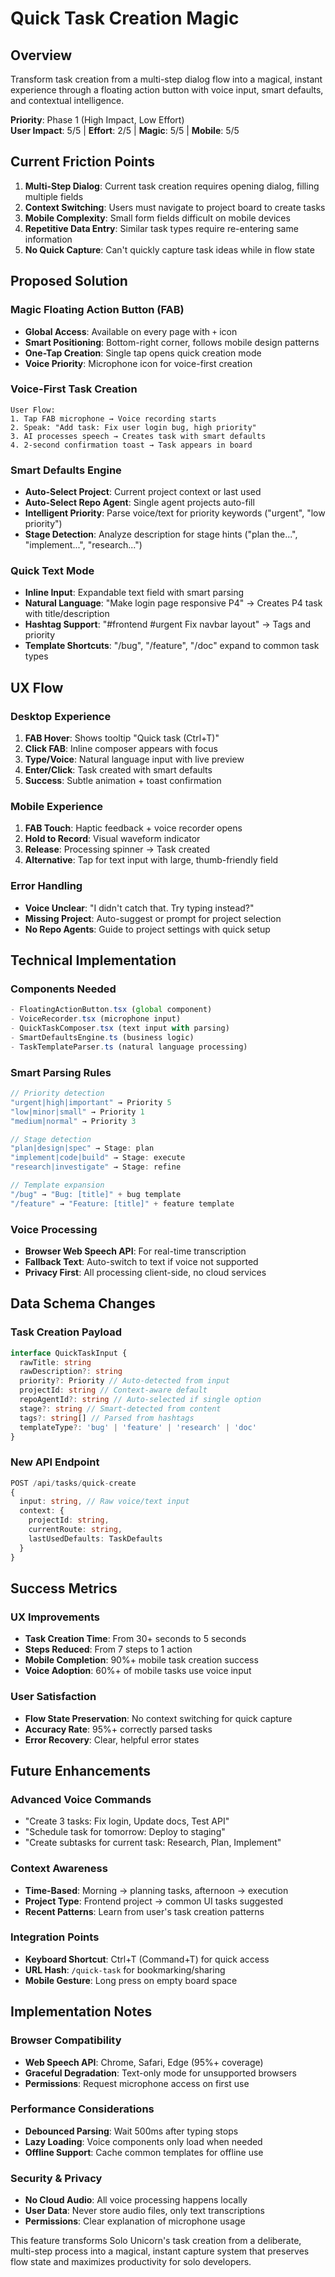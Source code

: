 # Quick Task Creation Magic

## Overview

Transform task creation from a multi-step dialog flow into a magical, instant experience through a floating action button with voice input, smart defaults, and contextual intelligence.

**Priority**: Phase 1 (High Impact, Low Effort)  
**User Impact**: 5/5 | **Effort**: 2/5 | **Magic**: 5/5 | **Mobile**: 5/5

## Current Friction Points

1. **Multi-Step Dialog**: Current task creation requires opening dialog, filling multiple fields
2. **Context Switching**: Users must navigate to project board to create tasks
3. **Mobile Complexity**: Small form fields difficult on mobile devices
4. **Repetitive Data Entry**: Similar task types require re-entering same information
5. **No Quick Capture**: Can't quickly capture task ideas while in flow state

## Proposed Solution

### Magic Floating Action Button (FAB)
- **Global Access**: Available on every page with `+` icon
- **Smart Positioning**: Bottom-right corner, follows mobile design patterns
- **One-Tap Creation**: Single tap opens quick creation mode
- **Voice Priority**: Microphone icon for voice-first creation

### Voice-First Task Creation
```
User Flow:
1. Tap FAB microphone → Voice recording starts
2. Speak: "Add task: Fix user login bug, high priority"
3. AI processes speech → Creates task with smart defaults
4. 2-second confirmation toast → Task appears in board
```

### Smart Defaults Engine
- **Auto-Select Project**: Current project context or last used
- **Auto-Select Repo Agent**: Single agent projects auto-fill
- **Intelligent Priority**: Parse voice/text for priority keywords ("urgent", "low priority")
- **Stage Detection**: Analyze description for stage hints ("plan the...", "implement...", "research...")

### Quick Text Mode
- **Inline Input**: Expandable text field with smart parsing
- **Natural Language**: "Make login page responsive P4" → Creates P4 task with title/description
- **Hashtag Support**: "#frontend #urgent Fix navbar layout" → Tags and priority
- **Template Shortcuts**: "/bug", "/feature", "/doc" expand to common task types

## UX Flow

### Desktop Experience
1. **FAB Hover**: Shows tooltip "Quick task (Ctrl+T)"
2. **Click FAB**: Inline composer appears with focus
3. **Type/Voice**: Natural language input with live preview
4. **Enter/Click**: Task created with smart defaults
5. **Success**: Subtle animation + toast confirmation

### Mobile Experience  
1. **FAB Touch**: Haptic feedback + voice recorder opens
2. **Hold to Record**: Visual waveform indicator
3. **Release**: Processing spinner → Task created
4. **Alternative**: Tap for text input with large, thumb-friendly field

### Error Handling
- **Voice Unclear**: "I didn't catch that. Try typing instead?"
- **Missing Project**: Auto-suggest or prompt for project selection
- **No Repo Agents**: Guide to project settings with quick setup

## Technical Implementation

### Components Needed
```typescript
- FloatingActionButton.tsx (global component)
- VoiceRecorder.tsx (microphone input)
- QuickTaskComposer.tsx (text input with parsing)
- SmartDefaultsEngine.ts (business logic)
- TaskTemplateParser.ts (natural language processing)
```

### Smart Parsing Rules
```typescript
// Priority detection
"urgent|high|important" → Priority 5
"low|minor|small" → Priority 1
"medium|normal" → Priority 3

// Stage detection  
"plan|design|spec" → Stage: plan
"implement|code|build" → Stage: execute
"research|investigate" → Stage: refine

// Template expansion
"/bug" → "Bug: [title]" + bug template
"/feature" → "Feature: [title]" + feature template
```

### Voice Processing
- **Browser Web Speech API**: For real-time transcription
- **Fallback Text**: Auto-switch to text if voice not supported
- **Privacy First**: All processing client-side, no cloud services

## Data Schema Changes

### Task Creation Payload
```typescript
interface QuickTaskInput {
  rawTitle: string
  rawDescription?: string
  priority?: Priority // Auto-detected from input
  projectId: string // Context-aware default
  repoAgentId?: string // Auto-selected if single option
  stage?: string // Smart-detected from content
  tags?: string[] // Parsed from hashtags
  templateType?: 'bug' | 'feature' | 'research' | 'doc'
}
```

### New API Endpoint
```typescript
POST /api/tasks/quick-create
{
  input: string, // Raw voice/text input
  context: {
    projectId: string,
    currentRoute: string,
    lastUsedDefaults: TaskDefaults
  }
}
```

## Success Metrics

### UX Improvements
- **Task Creation Time**: From 30+ seconds to 5 seconds
- **Steps Reduced**: From 7 steps to 1 action
- **Mobile Completion**: 90%+ mobile task creation success
- **Voice Adoption**: 60%+ of mobile tasks use voice input

### User Satisfaction
- **Flow State Preservation**: No context switching for quick capture
- **Accuracy Rate**: 95%+ correctly parsed tasks
- **Error Recovery**: Clear, helpful error states

## Future Enhancements

### Advanced Voice Commands
- "Create 3 tasks: Fix login, Update docs, Test API"
- "Schedule task for tomorrow: Deploy to staging"
- "Create subtasks for current task: Research, Plan, Implement"

### Context Awareness
- **Time-Based**: Morning → planning tasks, afternoon → execution
- **Project Type**: Frontend project → common UI tasks suggested
- **Recent Patterns**: Learn from user's task creation patterns

### Integration Points
- **Keyboard Shortcut**: Ctrl+T (Command+T) for quick access
- **URL Hash**: `/quick-task` for bookmarking/sharing
- **Mobile Gesture**: Long press on empty board space

## Implementation Notes

### Browser Compatibility
- **Web Speech API**: Chrome, Safari, Edge (95%+ coverage)
- **Graceful Degradation**: Text-only mode for unsupported browsers
- **Permissions**: Request microphone access on first use

### Performance Considerations
- **Debounced Parsing**: Wait 500ms after typing stops
- **Lazy Loading**: Voice components only load when needed
- **Offline Support**: Cache common templates for offline use

### Security & Privacy
- **No Cloud Audio**: All voice processing happens locally
- **User Data**: Never store audio files, only text transcriptions
- **Permissions**: Clear explanation of microphone usage

This feature transforms Solo Unicorn's task creation from a deliberate, multi-step process into a magical, instant capture system that preserves flow state and maximizes productivity for solo developers.